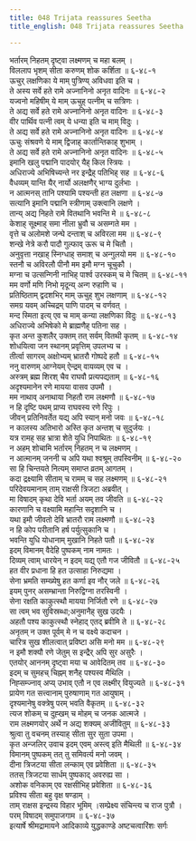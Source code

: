 ```yaml
---
title: 048 Trijata reassures Seetha
title_english: 048 Trijata reassures Seetha

---
```


<div class="audioEmbed"  caption="श्रीराम-हरिसीताराममूर्ति-घनपाठिभ्यां वचनम्" src="https://archive.org/download/Ramayana-recitation-Sriram-harisItArAmamUrti-Ghanapaati-v2/Kanda_6/Kanda_6_YK-048-Trijata_reassures_Seetha_0.mp3"></div>

भर्तारम् निहतम् दृष्ट्वा लक्ष्मणम् च महा बलम् ।  
विललाप भृशम् सीता करुणम् शोक कर्शिता ॥ ६-४८-१  
ऊचुर् लक्षणिका ये माम् पुत्रिण्य् अविधवा इति च ।  
ते अस्य सर्वे हते रामे अज्नानिनो अनृत वादिनः ॥ ६-४८-२  
यज्वनो महिषीम् ये माम् ऊचुह् पत्नीम् च सत्रिणः ।  
ते अद्य सर्वे हते रामे अज्नानिनो अनृत वादिनः ॥ ६-४८-३  
वीर पार्थिव पत्नी त्वम् ये धन्या इति च माम् विदुः ।  
ते अद्य सर्वे हते रामे अज्नानिनो अनृत वादिनः ॥ ६-४८-४  
ऊचुः संश्रवणे ये माम् द्विजाह् कार्तान्तिकाह् शुभाम् ।  
ते अद्य सर्वे हते रामे अज्नानिनो अनृत वादिनः ॥ ६-४८-५  
इमानि खलु पद्मानि पादयोर् यैह् किल स्त्रियः ।  
अधिराज्ये अभिषिच्यन्ते नर इन्द्रैह् पतिभिह् सह ॥ ६-४८-६  
वैधव्यम् यान्ति यैर् नार्यो अलक्षणैर् भाग्य दुर्लभाः ।  
न आत्मनस् तानि पश्यामि पश्यन्ती हत लक्षणा ॥ ६-४८-७  
सत्यानि इमानि पद्मानि स्त्रीणाम् उक्त्वानि लक्षणे ।  
तान्य् अद्य निहते रामे वितथानि भवन्ति मे ॥ ६-४८-८  
केशाह् सूक्ष्माह् समा नीला भ्रुवौ च असम्गते मम ।  
वृत्ते च अलोमशे जन्घे दन्ताश् च अविरला मम ॥ ६-४८-९  
शन्खे नेत्रे करौ पादौ गुल्फाव् ऊरू च मे चितौ ।  
अनुवृत्ता नखाह् स्निग्धाह् समाश् च अन्गुलयो मम ॥ ६-४८-१०  
स्तनौ च अविरलौ पीनौ मम इमौ मग्न चूचुकौ ।  
मग्ना च उत्सन्गिनी नाभिह् पार्श्व उरस्कम् च मे चितम् ॥ ६-४८-११  
मम वर्णो मणि निभो मृदून्य् अन्ग रुहाणि च ।  
प्रतिष्ठिताम् द्वदशभिर् माम् ऊचुह् शुभ लक्षणाम् ॥ ६-४८-१२  
समग्र यवम् अच्चिद्रम् पाणि पादम् च वर्णवत् ।  
मन्द स्मिता इत्य् एव च माम् कन्या लक्षणिका विदुः ॥ ६-४८-१३  
अधिराज्ये अभिषेको मे ब्राह्मणैह् पतिना सह ।  
कृत अन्त कुशलैर् उक्तम् तत् सर्वम् वितथी कृतम् ॥ ६-४८-१४  
शोधयित्वा जन स्थानम् प्रवृत्तिम् उपलभ्य च ।  
तीर्त्वा सागरम् अक्षोभ्यम् भ्रातरौ गोष्पदे हतौ ॥ ६-४८-१५  
ननु वारुणम् आग्नेयम् ऐन्द्रम् वायव्यम् एव च ।  
अस्त्रम् ब्रह्म शिरश् चैव राघवौ प्रत्यपद्यताम् ॥ ६-४८-१६  
अदृश्यमानेन रणे मायया वासव उपमौ ।  
मम नाथाव् अनाथाया निहतौ राम लक्ष्मणौ ॥ ६-४८-१७  
न हि दृष्टि पथम् प्राप्य राघवस्य रणे रिपुः ।  
जीवन् प्रतिनिवर्तेत यद्य् अपि स्यान् मनो जवः ॥ ६-४८-१८  
न कालस्य अतिभारो अस्ति कृत अन्तश् च सुदुर्जयः ।  
यत्र रामह् सह भ्रात्रा शेते युधि निपाथितः ॥ ६-४८-१९  
न अहम् शोचामि भर्तारम् निहतम् न च लक्ष्मणम् ।  
न आत्मानम् जननी च अपि यथा श्वश्रूम् तपस्विनीम् ॥ ६-४८-२०  
सा हि चिन्तयते नित्यम् समाप्त व्रतम् आगतम् ।  
कदा द्रक्ष्यामि सीताम् च रामम् च सह लक्ष्मणम् ॥ ६-४८-२१  
परिदेवयमानाम् ताम् राक्षसी त्रिजटा अब्रवीत् ।  
मा विषादम् कृथा देवि भर्ता अयम् तव जीवति ॥ ६-४८-२२  
कारणानि च वक्ष्यामि महान्ति सदृशानि च ।  
यथा इमौ जीवतो देवि भ्रातरौ राम लक्ष्मणौ ॥ ६-४८-२३  
न हि कोप परीतानि हर्ष पर्युत्सुकानि च ।  
भवन्ति युधि योधानाम् मुखानि निहते पतौ ॥ ६-४८-२४  
इदम् विमानम् वैदेहि पुष्पकम् नाम नामतः ।  
दिव्यम् त्वाम् धारयेन् न इदम् यद्य् एतौ गज जीवितौ ॥ ६-४८-२५  
हत वीर प्रधाना हि हत उत्साहा निरुद्यमा ।  
सेना भ्रमति सम्ख्येषु हत कर्णा इव नौर् जले ॥ ६-४८-२६  
इयम् पुनर् असम्भ्रान्ता निरुद्विग्ना तरस्विनी ।  
सेना रक्षति काकुत्स्थौ मायया निर्जितौ रणे ॥ ६-४८-२७  
सा त्वम् भव सुविस्रब्धा;अनुमानैह् सुख उदयैः ।  
अहतौ पश्य काकुत्स्थौ स्नेहाद् एतद् ब्रवीमि ते ॥ ६-४८-२८  
अनृतम् न उक्त पूर्वम् मे न च वक्ष्ये कदाचन ।  
चारित्र सुख शीलत्वात् प्रविष्टा असि मनो मम ॥ ६-४८-२९  
न इमौ शक्यौ रणे जेतुम् स इन्द्रैर् अपि सुर असुरैः ।  
एतयोर् आननम् दृष्ट्वा मया च आवेदितम् तव ॥ ६-४८-३०  
इदम् च सुमहच् चिह्नम् शनैह् पश्यस्व मैथिलि ।  
निह्सम्ज्नाव् अप्य् उभाव् एतौ न एव लक्ष्मीर् वियुज्यते ॥ ६-४८-३१  
प्रायेण गत सत्त्वानाम् पुरुषाणाम् गत आयुषाम् ।  
दृश्यमानेषु वक्त्रेषु परम् भवति वैकृतम् ॥ ६-४८-३२  
त्यज शोकम् च दुह्खम् च मोहम् च जनक आत्मजे ।  
राम लक्ष्मणयोर् अर्थे न अद्य शक्यम् अजीवितुम् ॥ ६-४८-३३  
श्रुत्वा तु वचनम् तस्याह् सीता सुर सुता उपमा ।  
कृत अन्जलिर् उवाच इदम् एवम् अस्त्व् इति मैथिली ॥ ६-४८-३४  
विमानम् पुष्पकम् तत् तु समिवर्त्य मनो जवम् ।  
दीना त्रिजटया सीता लन्काम् एव प्रवेशिता ॥ ६-४८-३५  
ततस् त्रिजटया सार्धम् पुष्पकाद् अवरुह्य सा ।  
अशोक वनिकाम् एव रक्षसीभिह् प्रवेशिता ॥ ६-४८-३६  
प्रविश्य सीता बहु वृक्ष षण्डाम् ।  
ताम् राक्षस इन्द्रस्य विहार भूमिम् ।सम्प्रेक्ष्य संचिन्त्य च राज पुत्रौ ।  
परम् विषादम् समुपाजगाम ॥ ६-४८-३७  
इत्यार्षे श्रीमद्रामायने आदिकाव्ये युद्धकाण्डे अष्टचत्वारिंशः सर्गः